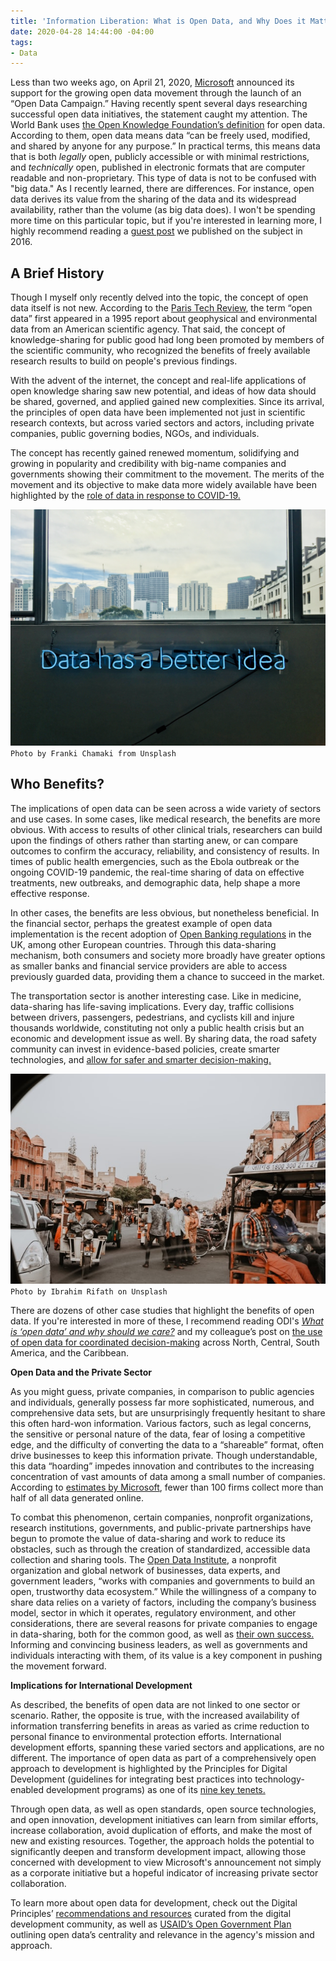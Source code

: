 ```yaml
---
title: 'Information Liberation: What is Open Data, and Why Does it Matter?'
date: 2020-04-28 14:44:00 -04:00
tags:
- Data
---
```


Less than two weeks ago, on April 21, 2020, [Microsoft](https://blogs.microsoft.com/on-the-issues/2020/04/21/open-data-campaign-divide/) announced its support for the growing open data movement through the launch of an “Open Data Campaign.” Having recently spent several days researching successful open data initiatives, the statement caught my attention. The World Bank uses [the Open Knowledge Foundation’s definition](http://opendatatoolkit.worldbank.org/en/essentials.html) for open data. According to them, open data means data “can be freely used, modified, and shared by anyone for any purpose.” In practical terms, this means data that is both *legally* open, publicly accessible or with minimal restrictions, and *technically* open, published in electronic formats that are computer readable and non-proprietary. This type of data is not to be confused with "big data." As I recently learned, there are differences. For instance, open data derives its value from the sharing of the data and its widespread availability, rather than the volume (as big data does). I won't be spending more time on this particular topic, but if you're interested in learning more, I highly recommend reading a [guest post](https://dai-global-digital.com/should-big-data-be-open-data.html) we published on the subject in 2016. 

<!--more-->

## A Brief History

Though I myself only recently delved into the topic, the concept of open data itself is not new. According to the [Paris Tech Review](http://www.paristechreview.com/2013/03/29/brief-history-open-data/), the term “open data” first appeared in a 1995 report about geophysical and environmental data from an American scientific agency. That said,  the concept of knowledge-sharing for public good had long been promoted by  members of the scientific community, who recognized the benefits of freely available research results to build on people's previous findings.

With the advent of the internet, the concept and real-life applications of open knowledge sharing saw new potential, and ideas of how data should be shared, governed, and applied gained new complexities. Since its arrival, the principles of open data have been implemented not just in scientific research contexts, but across varied sectors and actors, including private companies, public governing bodies, NGOs, and individuals.

The concept has recently gained renewed momentum, solidifying and growing in popularity and credibility with big-name companies and governments showing their commitment to the movement. The merits of the movement and its objective to make data more widely available have been highlighted by the [role of data in response to COVID-19.](https://blog.okfn.org/2020/04/16/coronavirus-why-an-open-future-has-never-been-more-important/)

![franki-chamaki-1K6IQsQbizI-unsplash.jpg](/uploads/franki-chamaki-1K6IQsQbizI-unsplash.jpg)`Photo by Franki Chamaki from Unsplash`

## Who Benefits?

The implications of open data can be seen across a wide variety of sectors and use cases. In some cases, like medical research, the benefits are more obvious. With access to results of other clinical trials, researchers can build upon the findings of others rather than starting anew, or can compare outcomes to confirm the accuracy, reliability, and consistency of results. In times of public health emergencies, such as the Ebola outbreak or the ongoing COVID-19 pandemic, the real-time sharing of data on effective treatments, new outbreaks, and demographic data, help shape a more effective response.

In other cases, the benefits are less obvious, but nonetheless beneficial. In the financial sector, perhaps the greatest example of open data implementation is the recent adoption of [Open Banking regulations](https://www.openbanking.org.uk/) in the UK, among other European countries. Through this data-sharing mechanism, both consumers and society more broadly have greater options as smaller banks and financial service providers are able to access previously guarded data, providing them a chance to succeed in the market. 

The transportation sector is another interesting case. Like in medicine, data-sharing has life-saving implications. Every day, traffic collisions between drivers, passengers, pedestrians, and cyclists kill and injure thousands worldwide, constituting not only a public health crisis but an economic and development issue as well. By sharing data, the road safety community can invest in evidence-based policies, create smarter technologies, and [allow for safer and smarter decision-making.](https://www.togetherforsaferroads.org/)

![ibrahim-rifath-cupT2oSGNJc-unsplash.jpg](/uploads/ibrahim-rifath-cupT2oSGNJc-unsplash.jpg) `Photo by Ibrahim Rifath on Unsplash`

There are dozens of other case studies that highlight the benefits of open data. If you're interested in more of these, I recommend reading ODI's *[What is ‘open data’ and why should we care?](https://theodi.org/article/what-is-open-data-and-why-should-we-care/)* and my colleague’s post on [the use of open data for coordinated decision-making](https://dai-global-digital.com/the-americas-effort-to-integrate-distribute-and-use-open-data.html) across North, Central, South America, and the Caribbean.

**Open Data and the Private Sector**

As you might guess, private companies, in comparison to public agencies and individuals, generally possess far more sophisticated, numerous, and comprehensive data sets, but are unsurprisingly frequently hesitant to share this often hard-won information. Various factors, such as legal concerns, the sensitive or personal nature of the data, fear of losing a competitive edge, and the difficulty of converting the data to a “shareable” format, often drive businesses to keep this information private. Though understandable, this data “hoarding” impedes innovation and contributes to the increasing concentration of vast amounts of data among a small number of companies. According to [estimates by Microsoft](https://blogs.microsoft.com/on-the-issues/2020/04/21/open-data-campaign-divide/), fewer than 100 firms collect more than half of all data generated online.

To combat this phenomenon, certain companies, nonprofit organizations, research institutions, governments, and public-private partnerships have begun to promote the value of data-sharing and work to reduce its obstacles, such as through the creation of standardized, accessible data collection and sharing tools. The [Open Data Institute](https://theodi.org/), a nonprofit organization and global network of businesses, data experts, and government leaders, “works with companies and governments to build an open, trustworthy data ecosystem.” While the willingness of a company to share data relies on a variety of factors, including the company’s business model, sector in which it operates, regulatory environment, and other considerations, there are several reasons for private companies to engage in data-sharing, both for the common good, as well as [their own success.](https://theodi.org/service/business-data-sharing/) Informing and convincing business leaders, as well as governments and individuals interacting with them, of its value is a key component in pushing the movement forward.

**Implications for International Development**

As described, the benefits of open data are not linked to one sector or scenario. Rather, the opposite is true, with the increased availability of information transferring benefits in areas as varied as crime reduction to personal finance to environmental protection efforts. International development efforts, spanning these varied sectors and applications, are no different. The importance of open data as part of a comprehensively open approach to development is highlighted by the Principles for Digital Development (guidelines for integrating best practices into technology-enabled development programs) as one of its [nine key tenets.](https://digitalprinciples.org/principles/)

Through open data, as well as open standards, open source technologies, and open innovation, development initiatives can learn from similar efforts, increase collaboration, avoid duplication of efforts, and make the most of new and existing resources. Together, the approach holds the potential to significantly deepen and transform development impact, allowing those concerned with development to view Microsoft's announcement not simply as a corporate initiative but a hopeful indicator of increasing private sector collaboration.

To learn more about open data for development, check out the Digital Principles’ [recommendations and resources](https://digitalprinciples.org/principle/use-open-standards-open-data-open-source-and-open-innovation/) curated from the digital development community, as well as [USAID’s Open Government Plan](https://www.usaid.gov/sites/default/files/documents/1868/USAID_OpenGovPlan2016.pdf) outlining open data’s centrality and relevance in the agency's mission and approach.
